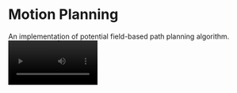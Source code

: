 # Motion Planning
An implementation of potential field-based path planning algorithm.
<video src='result.mov' width=180/>
